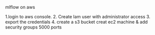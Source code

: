 mlflow on aws 

1.login to aws console.
2. Create Iam user with administrator access
3. export the credentials 
4. create a s3 bucket 
creat ec2 machine & add security groups 5000 ports


